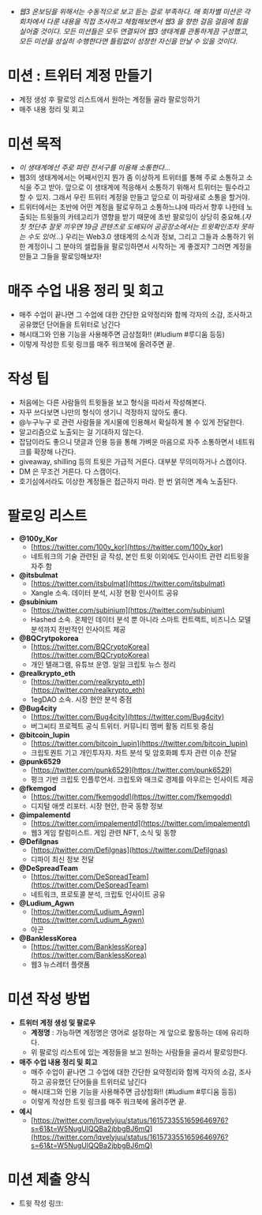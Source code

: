 * *웹3 온보딩을 위해서는 수동적으로 보고 듣는 걸로 부족하다. 매 회차별 미션은 각 회차에서 다룬 내용을 직접 조사하고 체험해보면서 웹3 을 향한 걸음 걸음에 힘을 실어줄 것이다. 모든 미션들은 모두 연결되어 웹3 생태계를 관통하게끔 구성했고, 모든 미션을 성실히 수행한다면 틀림없이 성장한 자신을 만날 수 있을 것이다.*

# **미션 : 트위터 계정 만들기**

* 계정 생성 후 팔로잉 리스트에서 원하는 계정들 골라 팔로잉하기
* 매주 내용 정리 및 회고

# **미션 목적**

* *이 생태계에선 주로 파란 전서구를 이용해 소통한다…*
* 웹3의 생태계에서는 어째서인지 뭔가 좀 이상하게 트위터를 통해 주로 소통하고 소식을 주고 받아. 앞으로 이 생태계에 적응해서 소통하기 위해서 트위터는 필수라고 할 수 있지. 그래서 우린 트위터 계정을 만들고 앞으로 이 파랑새로 소통을 할거야.
* 트위터에서는 초반에 어떤 계정을 팔로우하고 소통하느냐에 따라서 향후 나한테 노출되는 트윗들의 카테고리가 영향을 받기 때문에 초반 팔로잉이 상당히 중요해.(*자칫 첫단추 잘못 끼우면 19금 콘텐츠로 도배되어 공공장소에서는 트윗확인조차 못하는 수도 있어…*) 우리는 Web3.0 생태계의 소식과 정보, 그리고 그들과 소통하기 위한 계정이니 그 분야의 셀럽들을 팔로잉하면서 시작하는 게 좋겠지? 그러면 계정을 만들고 그들을 팔로잉해보자!

# **매주 수업 내용 정리 및 회고**

* 매주 수업이 끝나면 그 수업에 대한 간단한 요약정리와 함께 각자의 소감, 조사하고 공유했던 단어들을 트위터로 남긴다
* 해시태그와 인용 기능을 사용해주면 금상첨화!! (#ludium #루디움 등등)
* 이렇게 작성한 트윗 링크를 매주 워크북에 올려주면 끝.

# **작성 팁**

* 처음에는 다른 사람들의 트윗들을 보고 형식을 따라서 작성해본다.
* 자꾸 쓰다보면 나만의 형식이 생기니 걱정하지 않아도 좋다.
* @누구누구 로 관련 사람들을 게시물에 인용해서 확실하게 볼 수 있게 전달한다.
* 알고리즘으로 노출되는 걸 기대하지 않는다.
* 잡담이라도 좋으니 댓글과 인용 등을 통해 가벼운 마음으로 자주 소통하면서 네트워크를 확장해 나간다.
* giveaway, shilling 등의 트윗은 가급적 거른다. 대부분 무의미하거나 스캠이다.
* DM 은 무조건 거른다. 다 스캠이다.
* 호기심에서라도 이상한 계정들은 접근하지 마라. 한 번 얽히면 계속 노출된다.

# **팔로잉 리스트**

* **@100y\_Kor**
    * [https://twitter.com/100y_kor](https://twitter.com/100y_kor)
    * 네트워크의 기술 관련된 글 작성, 본인 트윗 이외에도 인사이트 관련 리트윗을 자주 함
* **@itsbulmat**
    * [https://twitter.com/itsbulmat](https://twitter.com/itsbulmat)
    * Xangle 소속. 데이터 분석, 시장 현황 인사이트 공유
* **@subinium**
    * [https://twitter.com/subinium](https://twitter.com/subinium)
    * Hashed 소속. 온체인 데이터 분석 뿐 아니라 스마트 컨트랙트, 비즈니스 모델 분석까지 전반적인 인사이트 제공
* **@BQCrytpokorea**
    * [https://twitter.com/BQCryptoKorea](https://twitter.com/BQCryptoKorea)
    * 개인 텔래그램, 유튜브 운영. 일일 크립토 뉴스 정리
* **@realkrypto\_eth**
    * [https://twitter.com/realkrypto_eth](https://twitter.com/realkrypto_eth)
    * 1egDAO 소속. 시장 현안 분석 중점
* **@Bug4city**
    * [https://twitter.com/Bug4city](https://twitter.com/Bug4city)
    * 버그씨티 프로젝트 공식 트위터. 커뮤니티 멤버 활동 리트윗 중심
* **@bitcoin\_lupin**
    * [https://twitter.com/bitcoin_lupin](https://twitter.com/bitcoin_lupin)
    * 크립토퀀트 기고 개인투자자. 차트 분석 및 암호화폐 투자 관련 이슈 전달
* **@punk6529**
    * [https://twitter.com/punk6529](https://twitter.com/punk6529)
    * 펑크 기반 크립토 인플루언서. 크립토와 매크로 경제를 아우르는 인사이트 제공
* **@fkemgod**
    * [https://twitter.com/fkemgodd](https://twitter.com/fkemgodd)
    * 디지털 애셋 리포터. 시장 현안, 한국 동향 정보
* **@impalementd**
    * [https://twitter.com/impalementd](https://twitter.com/impalementd)
    * 웹3 게임 칼럼미스트. 게임 관련 NFT, 소식 및 동향
* **@DefiIgnas**
    * [https://twitter.com/DefiIgnas](https://twitter.com/DefiIgnas)
    * 디파이 최신 정보 전달
* **@DeSpreadTeam**
    * [https://twitter.com/DeSpreadTeam](https://twitter.com/DeSpreadTeam)
    * 네트워크, 프로토콜 분석, 크립토 인사이트 공유
* **@Ludium\_Agwn**
    * [https://twitter.com/Ludium_Agwn](https://twitter.com/Ludium_Agwn)
    * 아곤
* **@BanklessKorea**
    * [https://twitter.com/BanklessKorea](https://twitter.com/BanklessKorea)
    * 웹3 뉴스레터 플랫폼

# 미션 작성 방법

* **트위터 계정 생성 및 팔로우**
    * **계정명** : 가능하면 계정명은 영어로 설정하는 게 앞으로 활동하는 데에 유리하다.
    * 위 팔로잉 리스트에 있는 계정들을 보고 원하는 사람들을 골라서 팔로잉한다.
* **매주 수업 내용 정리 및 회고**
    * 매주 수업이 끝나면 그 수업에 대한 간단한 요약정리와 함께 각자의 소감, 조사하고 공유했던 단어들을 트위터로 남긴다
    * 해시태그와 인용 기능을 사용해주면 금상첨화!! (#ludium #루디움 등등)
    * 이렇게 작성한 트윗 링크를 매주 워크북에 올려주면 끝.
* **예시**
    * [https://twitter.com/lqvelyjuu/status/1615733551659646976?s=61&t=W5NugUlQQBa2jbbgBJ6mQ](https://twitter.com/lqvelyjuu/status/1615733551659646976?s=61&t=W5NugUlQQBa2jbbgBJ6mQ)

# 미션 제출 양식

* 트윗 작성 링크: